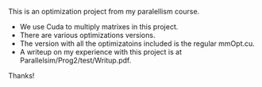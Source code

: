 This is an optimization project from my paralellism course. 
- We use Cuda to multiply matrixes in this project. 
- There are various optimizations versions. 
- The version with all the optimizatoins included is the regular mmOpt.cu.
- A writeup on my experience with this project is at Parallelsim/Prog2/test/Writup.pdf.

Thanks!
